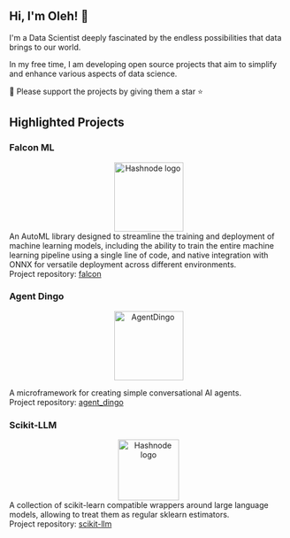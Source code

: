 ## Hi, I'm Oleh! 👋

I'm a Data Scientist deeply fascinated by the endless possibilities that data brings to our world.

In my free time, I am developing open source projects that aim to simplify and enhance various aspects of data science.

🤝 Please support the projects by giving them a star ⭐

## Highlighted Projects

### Falcon ML

<div align="center">
  <a href="https://github.com/OKUA1/falcon">
    <picture>
  <source media="(prefers-color-scheme: light)" srcset="https://gist.githubusercontent.com/OKUA1/43d26803ba9cccd1ea478bb491fd9b83/raw/c02f02a0c570360cf56897cf9d3165a7ad909b3f/falcon_black.svg" >
  <source media="(prefers-color-scheme: dark)" srcset="https://gist.githubusercontent.com/OKUA1/43d26803ba9cccd1ea478bb491fd9b83/raw/c02f02a0c570360cf56897cf9d3165a7ad909b3f/falcon_white.svg">
  <img alt="Hashnode logo" src="https://gist.githubusercontent.com/OKUA1/43d26803ba9cccd1ea478bb491fd9b83/raw/c02f02a0c570360cf56897cf9d3165a7ad909b3f/falcon_black.svg" height = "125">
</picture>
</a>
</div>
 An AutoML library designed to streamline the training and deployment of machine learning models, including the ability to train the entire machine learning pipeline using a single line of code, and native integration with ONNX for versatile deployment across different environments.<br />
Project repository: <a href="https://github.com/OKUA1/falcon">falcon</a>
</div>
<br />

### Agent Dingo

<div align="center">
<a href="https://github.com/OKUA1/agent_dingo">
  <img src="https://github.com/OKUA1/agent_dingo/blob/main/logo.png?raw=true" alt="AgentDingo" width="125" height = "125">
</a>
</div>

  A microframework for creating simple conversational AI agents. <br />
Project repository: <a href="https://github.com/OKUA1/agent_dingo">agent_dingo</a>
</div>

### Scikit-LLM

<div align="center">
  <a href="https://github.com/iryna-kondr/scikit-llm">
    <picture>
  <source media="(prefers-color-scheme: light)" srcset="https://gist.githubusercontent.com/OKUA1/43d26803ba9cccd1ea478bb491fd9b83/raw/e3a5e7759f508a145fa35b204ed363164adabeca/skllm_icon_color.svg" >
  <source media="(prefers-color-scheme: dark)" srcset="https://gist.githubusercontent.com/OKUA1/43d26803ba9cccd1ea478bb491fd9b83/raw/e3a5e7759f508a145fa35b204ed363164adabeca/skllm_icon_white.svg">
  <img alt="Hashnode logo" src="https://gist.githubusercontent.com/OKUA1/43d26803ba9cccd1ea478bb491fd9b83/raw/e3a5e7759f508a145fa35b204ed363164adabeca/skllm_icon_color.svg" height = "110">
</picture>
</a>
</div>
  A collection of scikit-learn compatible wrappers around large language models, allowing to treat them as regular sklearn estimators.<br />
Project repository: <a href="https://github.com/iryna-kondr/scikit-llm">scikit-llm</a>
</div>

